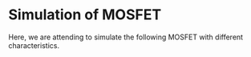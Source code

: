 # Simulation of MOSFET
Here, we are attending to simulate the following MOSFET with different characteristics. 

![]()
